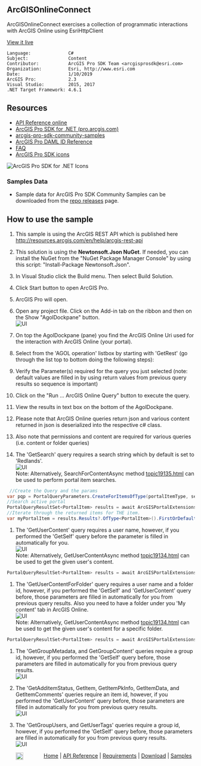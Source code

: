 ## ArcGISOnlineConnect

<!-- TODO: Write a brief abstract explaining this sample -->
 ArcGISOnlineConnect exercises a collection of programmatic interactions with ArcGIS Online using EsriHttpClient  
   


<a href="http://pro.arcgis.com/en/pro-app/sdk/" target="_blank">View it live</a>

<!-- TODO: Fill this section below with metadata about this sample-->
```
Language:              C#
Subject:               Content
Contributor:           ArcGIS Pro SDK Team <arcgisprosdk@esri.com>
Organization:          Esri, http://www.esri.com
Date:                  1/10/2019
ArcGIS Pro:            2.3
Visual Studio:         2015, 2017
.NET Target Framework: 4.6.1
```

## Resources

* [API Reference online](https://pro.arcgis.com/en/pro-app/sdk/api-reference)
* <a href="https://pro.arcgis.com/en/pro-app/sdk/" target="_blank">ArcGIS Pro SDK for .NET (pro.arcgis.com)</a>
* [arcgis-pro-sdk-community-samples](https://github.com/Esri/arcgis-pro-sdk-community-samples)
* [ArcGIS Pro DAML ID Reference](https://github.com/Esri/arcgis-pro-sdk/wiki/ArcGIS-Pro-DAML-ID-Reference)
* [FAQ](https://github.com/Esri/arcgis-pro-sdk/wiki/FAQ)
* [ArcGIS Pro SDK icons](https://github.com/Esri/arcgis-pro-sdk/releases/tag/2.3.0.15769)

![ArcGIS Pro SDK for .NET Icons](https://Esri.github.io/arcgis-pro-sdk/images/Home/Image-of-icons.png  "ArcGIS Pro SDK Icons")

### Samples Data

* Sample data for ArcGIS Pro SDK Community Samples can be downloaded from the [repo releases](https://github.com/Esri/arcgis-pro-sdk-community-samples/releases) page.  

## How to use the sample
<!-- TODO: Explain how this sample can be used. To use images in this section, create the image file in your sample project's screenshots folder. Use relative url to link to this image using this syntax: ![My sample Image](FacePage/SampleImage.png) -->
 1. This sample is using the ArcGIS REST API which is published here http://resources.arcgis.com/en/help/arcgis-rest-api    
 1. This solution is using the **Newtonsoft.Json NuGet**.  If needed, you can install the NuGet from the "NuGet Package Manager Console" by using this script: "Install-Package Newtonsoft.Json".  
 1. In Visual Studio click the Build menu. Then select Build Solution.  
 1. Click Start button to open ArcGIS Pro.  
 1. ArcGIS Pro will open.   
 1. Open any project file. Click on the Add-in tab on the ribbon and then on the Show "AgolDockpane" button.  
 ![UI](Screenshot/AgolInterface.png)    
  
 1. On top the AgolDockpane (pane) you find the ArcGIS Online Uri used for the interaction with ArcGIS Online (your portal).  
 1. Select from the 'AGOL operation' listbox by starting with 'GetRest' (go through the list top to bottom doing the following steps):  
 1. Verify the Parameter(s) required for the query you just selected (note: default values are filled in by using return values from previous query results so sequence is important)  
 1. Click on the "Run ... ArcGIS Online Query" button to execute the query.  
 1. View the results in text box on the bottom of the AgolDockpane.    
 1. Please note that ArcGIS Online queries return json and various content returned in json is deserialized into the respective c# class.  
 1. Also note that permissions and content are required for various queries (i.e. content or folder queries)  
 1. The 'GetSearch' query requires a search string which by default is set to 'Redlands'.   
 ![UI](Screenshot/Query1.png)   
 Note: Alternatively, SearchForContentAsync method [topic19135.html](http://pro.arcgis.com/en/pro-app/sdk/api-reference/#topic19135.html) can be used to perform portal item searches.   
 ```cs
  //Create the Query and the params
var pqp = PortalQueryParameters.CreateForItemsOfType(portalItemType, searchString); //overloaded
 //Search active portal
 PortalQueryResultSet<PortalItem> results = await ArcGISPortalExtensions.SearchForContentAsync(portal, pqp);
 //Iterate through the returned items for THE item.
 var myPortalItem = results.Results?.OfType<PortalItem>().FirstOrDefault();
 ```
 1. The 'GetUserContent' query requires a user name, however, if you performed the 'GetSelf' query before the parameter is filled in automatically for you.    
 ![UI](Screenshot/Query2.png)    
 Note: Alternatively, GetUserContentAsync method [topic19134.html](http://pro.arcgis.com/en/pro-app/sdk/api-reference/#topic19134.html) can be used to get the given user's content.  
 ```cs
 PortalQueryResultSet<PortalItem> results = await ArcGISPortalExtensions.GetUserContentAsync(portal, username);
 ```
 1. The 'GetUserContentForFolder' query requires a user name and a folder id, however, if you performed the 'GetSelf' and 'GetUserContent' query before, those parameters are filled in automatically for you from previous query results.  Also you need to have a folder under you 'My content' tab in ArcGIS Online.    
 ![UI](Screenshot/Query3.png)    
 Note: Alternatively, GetUserContentAsync method [topic19134.html](http://pro.arcgis.com/en/pro-app/sdk/api-reference/#topic19134.html) can be used to get the given user's content for a specific folder.  
 ```cs
 PortalQueryResultSet<PortalItem> results = await ArcGISPortalExtensions.GetUserContentAsync(portal, username, folderID);
 ```
 1. The 'GetGroupMetadata, and GetGroupContent' queries require a group id, however, if you performed the 'GetSelf' query before, those parameters are filled in automatically for you from previous query results.    
 ![UI](Screenshot/Query4.png)    
  
 1. The 'GetAdditemStatus, GetItem, GetItemPkInfo, GetItemData, and GetItemComments' queries require an item id, however, if you performed the 'GetUserContent' query before, those parameters are filled in automatically for you from previous query results.     
 ![UI](Screenshot/Query5.png)     
  
 1. The 'GetGroupUsers, and GetUserTags' queries require a group id, however, if you performed the 'GetSelf' query before, those parameters are filled in automatically for you from previous query results.    
 ![UI](Screenshot/Query6.png)   
   


<!-- End -->

&nbsp;&nbsp;&nbsp;&nbsp;&nbsp;&nbsp;<img src="https://esri.github.io/arcgis-pro-sdk/images/ArcGISPro.png"  alt="ArcGIS Pro SDK for Microsoft .NET Framework" height = "20" width = "20" align="top"  >
&nbsp;&nbsp;&nbsp;&nbsp;&nbsp;&nbsp;&nbsp;&nbsp;&nbsp;&nbsp;&nbsp;&nbsp;
[Home](https://github.com/Esri/arcgis-pro-sdk/wiki) | <a href="https://pro.arcgis.com/en/pro-app/sdk/api-reference" target="_blank">API Reference</a> | [Requirements](https://github.com/Esri/arcgis-pro-sdk/wiki#requirements) | [Download](https://github.com/Esri/arcgis-pro-sdk/wiki#installing-arcgis-pro-sdk-for-net) | <a href="https://github.com/esri/arcgis-pro-sdk-community-samples" target="_blank">Samples</a>
